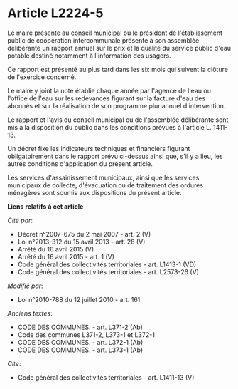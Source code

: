 # Article L2224-5

Le maire présente au conseil municipal ou le président de l'établissement public de coopération intercommunale présente à son
assemblée délibérante un rapport annuel sur le prix et la qualité du service public d'eau potable destiné notamment à
l'information des usagers. 

Ce rapport est présenté au plus tard dans les six mois qui suivent la clôture de l'exercice concerné. 

Le maire y joint la note établie chaque année par l'agence de l'eau ou l'office de l'eau sur les redevances figurant sur la
facture d'eau des abonnés et sur la réalisation de son programme pluriannuel d'intervention. 

Le rapport et l'avis du conseil municipal ou de l'assemblée délibérante sont mis à la disposition du public dans les
conditions prévues à l'article L. 1411-13.

Un décret fixe les indicateurs techniques et financiers figurant obligatoirement dans le rapport prévu ci-dessus ainsi que,
s'il y a lieu, les autres conditions d'application du présent article. 

Les services d'assainissement municipaux, ainsi que les services municipaux de collecte, d'évacuation ou de traitement des
ordures ménagères sont soumis aux dispositions du présent article.

**Liens relatifs à cet article**

_Cité par_:

  - Décret n°2007-675 du 2 mai 2007 - art. 2 (V)
  - Loi n°2013-312 du 15 avril 2013 - art. 28 (V)
  - Arrêté du 16 avril 2015 (V)
  - Arrêté du 16 avril 2015 - art. 1 (V)
  - Code général des collectivités territoriales - art. L1413-1 (VD)
  - Code général des collectivités territoriales - art. L2573-26 (V)

_Modifié par_:

  - Loi n°2010-788 du 12 juillet 2010 - art. 161

_Anciens textes_:

  - CODE DES COMMUNES. - art. L371-2 (Ab)
  - Code des communes L371-2, L373-1 et L372-1
  - CODE DES COMMUNES. - art. L372-1 (Ab)
  - CODE DES COMMUNES. - art. L373-1 (Ab)

_Cite_:

  - Code général des collectivités territoriales - art. L1411-13 (V)
